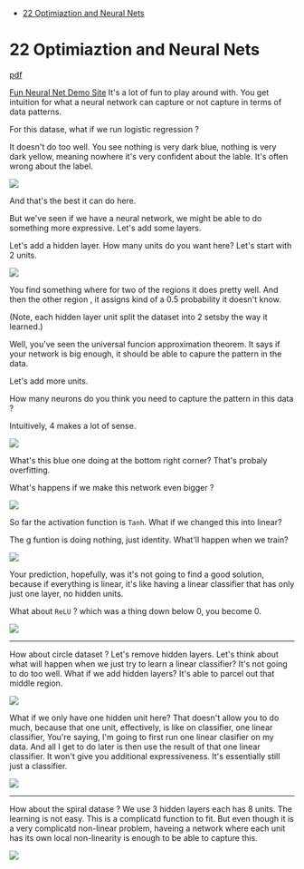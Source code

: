[](...menustart)

- [22 Optimiaztion and Neural Nets](#88b84e5bd0f13fb156241e3fa8290da7)

[](...menuend)


<h2 id="88b84e5bd0f13fb156241e3fa8290da7"></h2>

# 22 Optimiaztion and Neural Nets

[pdf](https://github.com/mebusy/cs188_fa18/blob/master/fa18_cs188_lectures_pdf/FA18_cs188_lecture22_optimization_and_neural_nets_1pp.pdf)


[Fun Neural Net Demo Site](http://playground.tensorflow.org/) It's a lot of fun to play around with. You get intuition for what a neural network can capture or not capture in terms of data patterns.


For this datase, what if we run logistic regression ? 

It doesn't do too well.  You see nothing is very dark blue, nothing is very dark yellow, meaning nowhere it's very confident about the lable. It's often wrong about the label.

![](../imgs/cs188_nn_example_1.png)

And that's the best it can do here.

But we've seen if we have a neural network, we might be able to do something more expressive.  Let's add some layers.

Let's add a hidden layer. How many units do you want here? Let's start with 2 units.


![](../imgs/cs188_nn_example_2.png)

You find something where for two of the regions it does pretty well. And then the other region , it assigns kind of a 0.5 probability it doesn't know.

(Note, each hidden layer unit split the dataset into 2 setsby the way it learned.)

Well, you've seen the universal funcion approximation theorem. It says if your network is big enough, it should be able to capure the pattern in the data.

Let's add more units.

How many neurons do you think you need to capture the pattern in this data ? 

Intuitively, 4 makes a lot of sense. 

![](../imgs/cs188_nn_example_3.png)

What's this blue one doing at the bottom right corner? That's probaly overfitting.

What's happens if we make this network even bigger ?

![](../imgs/cs188_nn_example_4.png)

So far the activation function is `Tanh`.  What if we changed this into linear?

The g funtion is doing nothing, just identity. What'll happen when we train?

![](../imgs/cs188_nn_example_5.png)

Your prediction, hopefully, was it's not going to find a good solution, because if everything is linear, it's like having a linear classifier that has only just one layer, no hidden units.

What about `ReLU` ? which was a thing down below 0, you become 0.

![](../imgs/cs188_nn_example_6.png)

---

How about circle dataset ?  Let's remove hidden layers. Let's think about what will happen when we just try to learn a linear classifier? It's not going to do too well.  What if we add hidden layers? It's able to parcel out that middle region.

![](../imgs/cs188_nn_example_7.png)

What if we only have one hidden unit here?  That doesn't allow you to do much, because that one unit, effectively, is like on classifier, one linear classifier, You're saying, I'm going to first run one linear clasifier on my data. And all I get to do later is then use the result of that one linear classifier. It won't give you additional expressiveness. It's essentially still just a classifier.

![](../imgs/cs188_nn_example_8.png)

---

How about the spiral datase ?  We use 3 hidden layers each has 8 units. The learning is not easy. This is a complicatd function to fit. But even though it is a very complicatd non-linear problem, haveing a network where each unit has its own local non-linearity is enough to be able to capture this. 


![](../imgs/cs188_nn_example_9.png)








